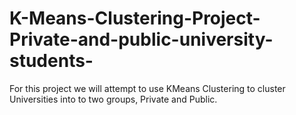 # K-Means-Clustering-Project-Private-and-public-university-students-
For this project we will attempt to use KMeans Clustering to cluster Universities into to two groups, Private and Public.
